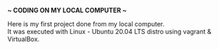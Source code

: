 **~ CODING ON MY LOCAL COMPUTER ~**

Here is my first project done from my local computer.  
It was executed with Linux - Ubuntu 20.04 LTS distro using vagrant & VirtualBox. 




